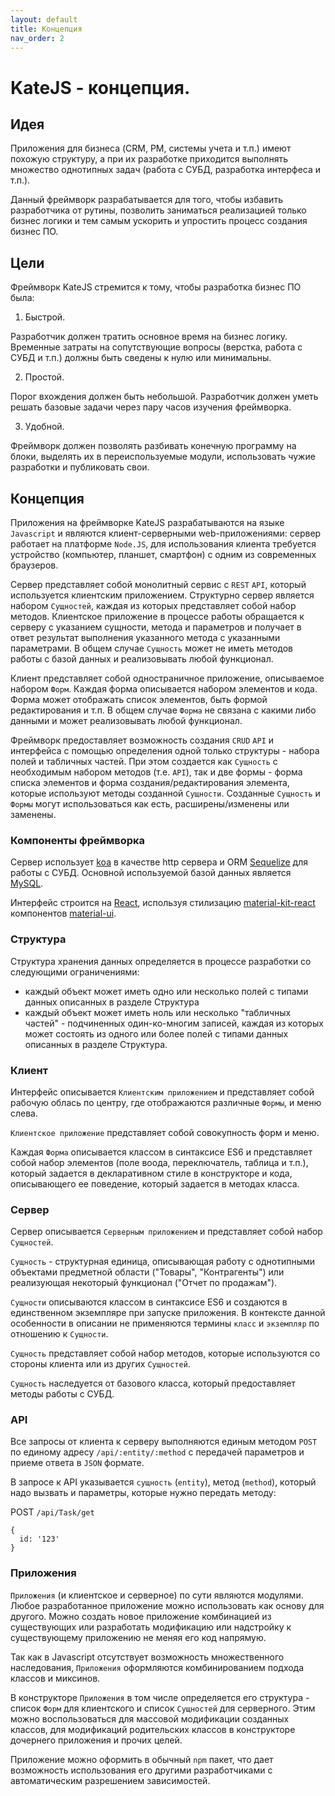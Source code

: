 ```yaml
---
layout: default
title: Концепция
nav_order: 2
---
```


# KateJS - концепция.

## Идея

Приложения для бизнеса (CRM, PM, системы учета и т.п.) имеют похожую структуру,
а при их разработке приходится выполнять множество однотипных задач
(работа с СУБД, разработка интерфеса и т.п.).

Данный фреймворк разрабатывается для того, чтобы избавить разработчика
от рутины, позволить заниматься реализацией только бизнес логики и
тем самым ускорить и упростить процесс создания бизнес ПО.


## Цели

Фреймворк KateJS стремится к тому, чтобы разработка бизнес ПО была:

1. Быстрой.

Разработчик должен тратить основное время на бизнес логику.
Временные затраты на сопутствующие вопросы (верстка, работа с СУБД и т.п.)
должны быть сведены к нулю или минимальны.

2. Простой.

Порог вхождения должен быть небольшой.
Разработчик должен уметь решать базовые задачи через пару часов изучения фреймворка.

3. Удобной.

Фреймворк должен позволять разбивать конечную программу на блоки,
выделять их в переиспользуемые модули,
использовать чужие разработки и публиковать свои.


## Концепция

Приложения на фреймворке KateJS разрабатываются на языке `Javascript` и являются
клиент-серверными web-приложениями: сервер работает на платформе `Node.JS`,
для использования клиента требуется устройство (компьютер, планшет, смартфон)
с одним из современных браузеров.

Сервер представляет собой монолитный сервис с `REST` `API`, который используется клиентским приложением.
Структурно сервер является набором `Сущностей`, каждая из которых представляет собой набор
методов. Клиентское приложение в процессе работы обращается к серверу с указанием сущности, метода и параметров и получает в ответ результат выполнения указанного метода с указанными параметрами.
В общем случае `Сущность` может не иметь методов работы с базой данных и реализовывать любой функционал.

Клиент представляет собой одностраничное приложение, описываемое набором `Форм`. Каждая форма описывается
набором элементов и кода. Форма может отображать список элементов, быть формой редактирования и т.п.
В общем случае `Форма` не связана с какими либо данными и может реализовывать любой функционал.

Фреймворк предоставляет возможность создания `CRUD` `API` и интерфейса
с помощью определения одной только структуры  - набора полей и табличных частей. 
При этом создается как `Сущность` с необходимым набором методов (т.е. `API`),
так и две формы - форма списка элементов и форма создания/редактирования элемента, 
которые используют методы созданной `Сущности`. 
Созданные `Сущность` и `Формы` могут использоваться как есть, расширены/изменены или заменены.

### Компоненты фреймворка

Сервер использует [koa](https://koajs.com/) в качестве http сервера и ORM [Sequelize](sequelizejs.com) для работы с СУБД.
Основной используемой базой данных является [MySQL](https://www.mysql.com/).

Интерфейс строится на [React](https://reactjs.org/), используя стилизацию [material-kit-react](https://github.com/creativetimofficial/material-kit-react) компонентов [material-ui](https://material-ui.com/).


### Структура

Структура хранения данных определяется в процессе разработки со следующими ограничениями:
- каждый объект может иметь одно или несколько полей с типами данных описанных в разделе Структура
- каждый объект может иметь ноль или несколько "табличных частей" - подчиненных один-ко-многим
 записей, каждая из которых может состоять из одного или более полей с типами данных
 описанных в разделе Структура.

### Клиент

Интерфейс описывается `Клиентским приложением` и представляет собой рабочую облась по центру, где отображаются различные `Формы`, и меню слева.

`Клиентское приложение` представляет собой совокупность форм и меню.

Каждая `Форма` описывается классом в синтаксисе ES6 и представляет собой
набор элементов (поле воода, переключатель, таблица и т.п.),
который задается в декларативном стиле в конструкторе
и кода, описывающего ее поведение, который задается в методах класса.


### Сервер

Сервер описывается `Серверным приложением` и представляет собой набор `Сущностей`.

`Сущность` - структурная единица,
описывающая работу с однотипными объектами предметной области ("Товары", "Контрагенты")
или реализующая некоторый функционал ("Отчет по продажам").

`Сущности` описываются классом в синтаксисе ES6 и создаются в единственном экземпляре
при запуске приложения. В контексте данной особенности в описании не применяются
термины `класс` и `экземпляр` по отношению к `Сущности`.

`Сущность` представляет собой набор методов, которые используются со стороны клиента
или из других `Сущностей`.

`Сущность` наследуется от базового класса, который предоставляет методы работы
с СУБД.

### API

Все запросы от клиента к серверу выполняются единым методом `POST`
по единому адресу  `/api/:entity/:method` с передачей параметров и приеме ответа в `JSON` формате.

В запросе к API указывается `сущность` (`entity`), метод (`method`), который надо вызвать и параметры,
которые нужно передать методу:

POST `/api/Task/get`
````
{
  id: '123'
}
````

### Приложения

`Приложения` (и клиентское и серверное) по сути являются модулями.
Любое разработанное приложение можно использовать как основу для другого.
Можно создать новое приложение комбинацией из существующих
или разработать модификацию или надстройку к существующему приложению
не меняя его код напрямую.

Так как в Javascript отсутствует возможность множественного наследования,
`Приложения` оформляются комбинированием подхода классов и миксинов.

В конструкторе `Приложения` в том числе определяется его структура -
список `Форм` для клиентского и список `Сущностей` для серверного.
Этим можно воспользоваться для массовой модификации созданных классов,
для модификаций родительских классов в конструкторе дочернего приложения
и прочих целей.

Приложение можно оформить в обычный `npm` пакет, что дает возможность
использования его другими разработчиками с автоматическим разрешением зависимостей.
